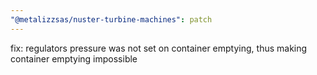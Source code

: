```yaml
---
"@metalizzsas/nuster-turbine-machines": patch
---
```


fix: regulators pressure was not set on container emptying, thus making container emptying impossible

